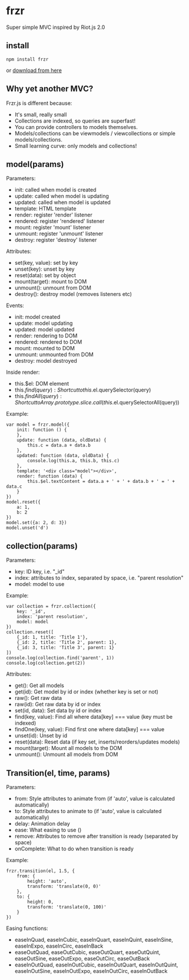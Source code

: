 # frzr
Super simple MVC inspired by Riot.js 2.0

## install


    npm install frzr


  or [download from here](http://pakastin.github.io/frzr/dist/frzr.js)

## Why yet another MVC?
Frzr.js is different because:
- It's small, really small
- Collections are indexed, so queries are superfast!
- You can provide controllers to models themselves.
- Models/collections can be viewmodels / viewcollections or simple models/collections.
- Small learning curve: only models and collections!

## model(params)

Parameters:

- init: called when model is created
- update: called when model is updating
- updated: called when model is updated
- template: HTML template
- render: register 'render' listener
- rendered: register 'rendered' listener
- mount: register 'mount' listener
- unmount: register 'unmount' listener
- destroy: register 'destroy' listener

Attributes:
- set(key, value): set by key
- unset(key): unset by key
- reset(data): set by object
- mount(target): mount to DOM
- unmount(): unmount from DOM
- destroy(): destroy model (removes listeners etc)

Events:
- init: model created
- update: model updating
- updated: model updated
- render: rendering to DOM
- rendered: rendered to DOM
- mount: mounted to DOM
- unmount: unmounted from DOM
- destroy: model destroyed

Inside render:
- this.$el: DOM element
- this.$find(query): Shortcut to this.$el.querySelector(query)
- this.$findAll(query): Shortcut to Array.prototype.slice.call(this.$el.querySelectorAll(query))

Example:

    var model = frzr.model({
        init: function () {
        },
        update: function (data, oldData) {
            this.c = data.a + data.b
        },
        updated: function (data, oldData) {
            console.log(this.a, this.b, this.c)
        },
        template: '<div class="model"></div>',
        render: function (data) {
            this.$el.textContent = data.a + ' + ' + data.b + ' = ' + data.c
        }
    })
    model.reset({
        a: 1,
        b: 2
    })
    model.set({a: 2, d: 3})
    model.unset('d')


## collection(params)

Parameters:

- key: ID key, i.e. "_id"
- index: attributes to index, separated by space, i.e. "parent resolution"
- model: model to use

Example:

    var collection = frzr.collection({
        key: '_id',
        index: 'parent resolution',
        model: model
    })
    collection.reset([
        {_id: 1, title: 'Title 1'},
        {_id: 2, title: 'Title 2', parent: 1},
        {_id: 3, title: 'Title 3', parent: 1}
    ])
    console.log(collection.find('parent', 1))
    console.log(collection.get(2))


Attributes:

- get(): Get all models
- get(id): Get model by id or index (whether key is set or not)
- raw(): Get raw data
- raw(id): Get raw data by id or index
- set(id, data): Set data by id or index
- find(key, value): Find all where data[key] === value (key must be indexed)
- findOne(key, value): Find first one where data[key] === value
- unset(id): Unset by id
- reset(data): Reset data (if key set, inserts/reorders/updates models)
- mount(target): Mount all models to the DOM
- unmount(): Unmount all models from DOM

## Transition(el, time, params)

Parameters:

- from: Style attributes to animate from (if 'auto', value is calculated automatically)
- to: Style attributes to animate to (if 'auto', value is calculated automatically)
- delay: Animation delay
- ease: What easing to use ()
- remove: Attributes to remove after transition is ready (separated by space)
- onComplete: What to do when transition is ready

Example:

    frzr.transition(el, 1.5, {
        from: {
            height: 'auto',
            transform: 'translate(0, 0)'
        },
        to: {
            height: 0,
            transform: 'translate(0, 100)'
        }
    })


Easing functions:

- easeInQuad, easeInCubic, easeInQuart, easeInQuint, easeInSine, easeInExpo, easeInCirc, easeInBack
- easeOutQuad, easeOutCubic, easeOutQuart, easeOutQuint, easeOutSine, easeOutExpo, easeOutCirc, easeOutBack
- easeInOutQuad, easeInOutCubic, easeInOutQuart, easeInOutQuint, easeInOutSine, easeInOutExpo, easeInOutCirc, easeInOutBack
